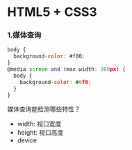 # HTML5 + CSS3

### 1.媒体查询

```javascript
body {
  background-color: #f00;
}
@media screen and (max-width: 960px) {
  body {
    background-color: #0f0;
  }
}
```

媒体查询能检测哪些特性？

* width: 视口宽度
* height: 视口高度
* device
